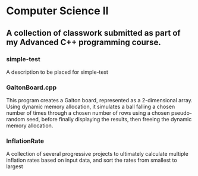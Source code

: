 # Computer Science II

## A collection of classwork submitted as part of my Advanced C++ programming course.

### simple-test
A description to be placed for simple-test

### GaltonBoard.cpp
  This program creates a Galton board, represented as a 2-dimensional array. 
  Using dynamic memory allocation, it simulates a ball falling a chosen number of times through a chosen number of rows using a chosen pseudo-random seed, before finally displaying the results, then freeing the dynamic memory allocation.
 
### InflationRate
  A collection of several progressive projects to ultimately calculate multiple inflation rates based on input data, and sort the rates from smallest to largest
  
###
